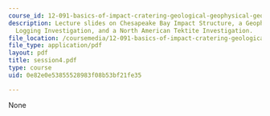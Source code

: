 ```yaml
---
course_id: 12-091-basics-of-impact-cratering-geological-geophysical-geochemical-environmental-studies-of-some-impact-craters-of-the-earth-january-iap-2008
description: Lecture slides on Chesapeake Bay Impact Structure, a Geophysical Well
  Logging Investigation, and a North American Tektite Investigation.
file_location: /coursemedia/12-091-basics-of-impact-cratering-geological-geophysical-geochemical-environmental-studies-of-some-impact-craters-of-the-earth-january-iap-2008/0e82e0e53855528983f08b53bf21fe35_session4.pdf
file_type: application/pdf
layout: pdf
title: session4.pdf
type: course
uid: 0e82e0e53855528983f08b53bf21fe35

---
```

None